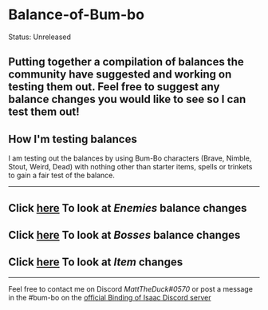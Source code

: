 # Balance-of-Bum-bo

Status: Unreleased

Putting together a compilation of balances the community have suggested and working on testing them out. Feel free to suggest any balance changes you would like to see so I can test them out!
---
## How I'm testing balances

I am testing out the balances by using Bum-Bo characters (Brave, Nimble, Stout, Weird, Dead) with nothing other than starter items, spells or trinkets to gain a fair test of the balance.

---
## Click [here](https://github.com/MattDeDuck/Balance-of-Bum-bo/blob/main/Enemies.md) To look at _Enemies_ balance changes


## Click [here](https://github.com/MattDeDuck/Balance-of-Bum-bo/blob/main/Bosses.md) To look at _Bosses_ balance changes


## Click [here](https://github.com/MattDeDuck/Balance-of-Bum-bo/blob/main/Items.md) To look at _Item_ changes

---
Feel free to contact me on Discord _MattTheDuck#0570_ or post a message in the #bum-bo on the [official Binding of Isaac Discord server](https://discord.gg/isaac)
